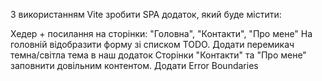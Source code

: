 З використанням Vite зробити SPA додаток, який буде містити:

Хедер + посилання на сторінки: "Головна", "Контакти", "Про мене"
На головній відобразити форму зі списком TODO.
Додати перемикач темна/світла тема в наш додаток
Сторінки "Контакти" та "Про мене" заповнити довільним контентом.
Додати Error Boundaries